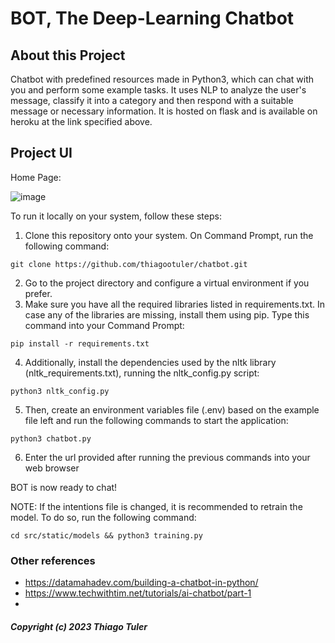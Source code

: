 # BOT, The Deep-Learning Chatbot

## About this Project
Chatbot with predefined resources made in Python3, which can chat with you and perform some example tasks. It uses NLP to analyze the user's message, classify it into a category and then respond with a suitable message or necessary information. It is hosted on flask and is available on heroku at the link specified above.
## Project UI
Home Page:

![image](https://raw.githubusercontent.com/thiagootuler/chatbot/master/UI/chat_screen.PNG)

To run it locally on your system, follow these steps:
1. Clone this repository onto your system. On Command Prompt, run the following command:
```
git clone https://github.com/thiagootuler/chatbot.git
```
2. Go to the project directory and configure a virtual environment if you prefer.
3. Make sure you have all the required libraries listed in requirements.txt. In case any of the libraries are missing, install them using pip. Type this command into your Command Prompt:
```
pip install -r requirements.txt 
```
4. Additionally, install the dependencies used by the nltk library (nltk_requirements.txt), running the nltk_config.py script:
```
python3 nltk_config.py
```
5. Then, create an environment variables file (.env) based on the example file left and run the following commands to start the application:
```
python3 chatbot.py
```
6. Enter the url provided after running the previous commands into your web browser

BOT is now ready to chat!

NOTE: If the intentions file is changed, it is recommended to retrain the model. To do so, run the following command:
```
cd src/static/models && python3 training.py
```

### Other references
- https://datamahadev.com/building-a-chatbot-in-python/
- https://www.techwithtim.net/tutorials/ai-chatbot/part-1
- 

##### Copyright (c) 2023 Thiago Tuler

